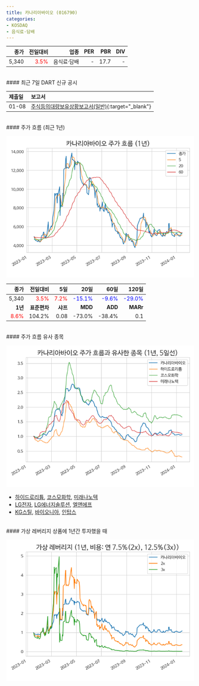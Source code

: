 ```yaml
---
title: 카나리아바이오 (016790)
categories:
- KOSDAQ
- 음식료·담배
---
```


|**종가**|**전일대비**|**업종**|**PER**|**PBR**|**DIV**|
|-------:|-----------:|-------:|------:|------:|------:|
|5,340|<span style="color: red">3.5%</span>|음식료·담배|-|17.7|-|

<!-- more -->

<br>
#### 최근 7일 DART 신규 공시


|**제출일**|**보고서**|
|:-----|:-------|
|01-08|[주식등의대량보유상황보고서(일반)](https://dart.fss.or.kr/dsaf001/main.do?rcpNo=20240108000582){:target="_blank"}|

<br>
#### 주가 흐름 (최근 1년)

![016790](/assets/images/stock/016790.png)

|**종가**|**전일대비**|**5일**|**20일**|**60일**|**120일**|
|---:|-------:|--:|---:|---:|----:|
|5,340|<span style="color: red">3.5%</span>|<span style="color: red">7.2%</span>|<span style="color: blue">-15.1%</span>|<span style="color: blue">-9.6%</span>|<span style="color: blue">-29.0%</span>|
|**1년**|**표준편차**|**샤프**|**MDD**|**ADD**|**MARr**|
|<span style="color: red">8.6%</span>|104.2%|0.08|-73.0%|-38.4%|0.1|

<br>
#### 주가 흐름 유사 종목

![016790](/assets/images/stock/016790_corr.png)

- [하이드로리튬](/101670/), [코스모화학](/005420/), [미래나노텍](/095500/)
- [LG전자](/066570/), [LG에너지솔루션](/373220/), [엘앤에프](/066970/)
- [KG스틸](/016380/), [바이오니아](/064550/), [인탑스](/049070/)

<br>
#### 가상 레버리지 상품에 1년간 투자했을 때

![016790](/assets/images/stock/016790_2x.png)

[^corr]: 상관계수를 이용하여 분석하였습니다.